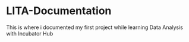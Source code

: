 # LITA-Documentation
This is where i documented my first project while learning Data Analysis with Incubator Hub
